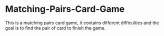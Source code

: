 # Matching-Pairs-Card-Game
This is a matching pairs card game, it contains different difficulties and the goal is to find the pair of card to finish the game.
